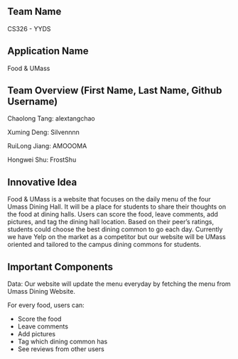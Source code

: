 ## Team Name
CS326 - YYDS

## Application Name
Food & UMass

## Team Overview (First Name, Last Name, Github Username)
Chaolong Tang: alextangchao 

Xuming Deng: Silvennnn

RuiLong Jiang: AMOOOMA

Hongwei Shu: FrostShu

## Innovative Idea
Food & UMass is a website that focuses on the daily menu of the four Umass Dining Hall. It will be a place for students to share their thoughts on the food at dining halls. Users can score the food, leave comments, add pictures, and tag the dining hall location. Based on their peer’s ratings, students could choose the best dining common to go each day. Currently we have Yelp on the market as a competitor but our website will be UMass oriented and tailored to the campus dining commons for students.

## Important Components
Data: Our website will update the menu everyday by fetching the menu from Umass Dining Website.

For every food, users can:
- Score the food
- Leave comments
- Add pictures
- Tag which dining common has
- See reviews from other users



